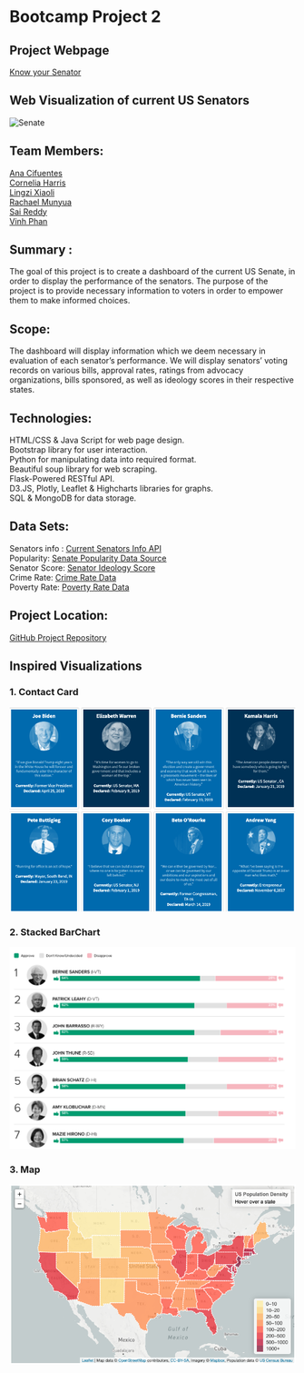 
# Bootcamp Project 2 

## Project Webpage

[Know your Senator](https://sai-praneeth-reddy.github.io/GT_US_Senate/)


## Web Visualization of current US Senators

![Senate](https://upload.wikimedia.org/wikipedia/commons/thumb/e/e1/Capitol_at_night_7_%28Washington%29_%2844519231474%29.jpg/800px-Capitol_at_night_7_%28Washington%29_%2844519231474%29.jpg "Logo Title Text 1")


## Team Members: 
[Ana Cifuentes](https://www.linkedin.com/in/anacifuentesco/?locale=en_US) <br />
[Cornelia Harris](http://www.linkedin.com/in/corneliaharris) <br />
[Lingzi Xiaoli](https://www.linkedin.com/in/lingzi-xiaoli-27b87174) <br />
[Rachael Munyua](http://www.linkedin.com/in/rachael-munyua) <br />
[Sai Reddy](https://www.linkedin.com/in/saipraneeth1/) <br />
[Vinh Phan](https://github.com/vn0707/) <br />


## Summary : 
The goal of this project is to create a dashboard of the current US Senate, in order to display the performance of the senators. The purpose of the project is to provide necessary information to voters in order to empower them to make informed choices.


## Scope: 
The dashboard will display information which we deem necessary in evaluation of each senator’s performance. We will display senators’ voting records on various bills, approval rates, ratings from advocacy organizations, bills sponsored, as well as ideology scores in their respective states.

## Technologies:
HTML/CSS & Java Script for web page design. <br />
Bootstrap library for user interaction. <br />
Python for manipulating data into required format. <br />
Beautiful soup library for web scraping. <br />
Flask-Powered RESTful API. <br />
D3.JS, Plotly, Leaflet & Highcharts libraries for graphs. <br />
SQL & MongoDB for data storage. <br />

## Data Sets:
Senators info : [Current Senators Info API](https://www.govtrack.us/api/v2/role?current=true&role_type=senator) <br />
Popularity: [Senate Popularity Data Source](https://morningconsult.com/2019/01/10/americas-most-and-least-popular-senators-q4-2018-2/) <br />
Senator Score: [Senator Ideology Score](https://www.govtrack.us/congress/members/report-cards/2019/senate/ideology) <br />
Crime Rate: [Crime Rate Data](https://worldpopulationreview.com/state-rankings/crime-rate-by-state)<br />
Poverty Rate: [Poverty Rate Data](https://worldpopulationreview.com/state-rankings/poverty-rate-by-state)<br />

## Project Location:  
[GitHub Project Repository](https://github.com/sai-praneeth-reddy/GT_US_Senate.git)


## Inspired Visualizations


### 1. Contact Card

![Contact Card](Images/Image1.png)


### 2. Stacked BarChart

![Barchart](Images/Image2.png)

### 3. Map

![map](Images/Image3.png)







































